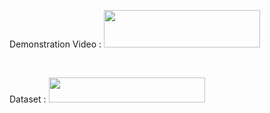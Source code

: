


Demonstration Video : 
<a href="https://youtu.be/rwVtMfqS9XE">
    <img src="https://cdn.icon-icons.com/icons2/2530/PNG/512/youtube_button_icon_151827.png" style="width: 250px; height: 60px;"></img>
</a>

<br>


Dataset : 
<a href="https://universe.roboflow.com/abby/cars-ggvem">
    <img src="https://app.roboflow.com/images/download-dataset-badge.svg" style="width: 250px; height: 40px;"></img>
</a>


